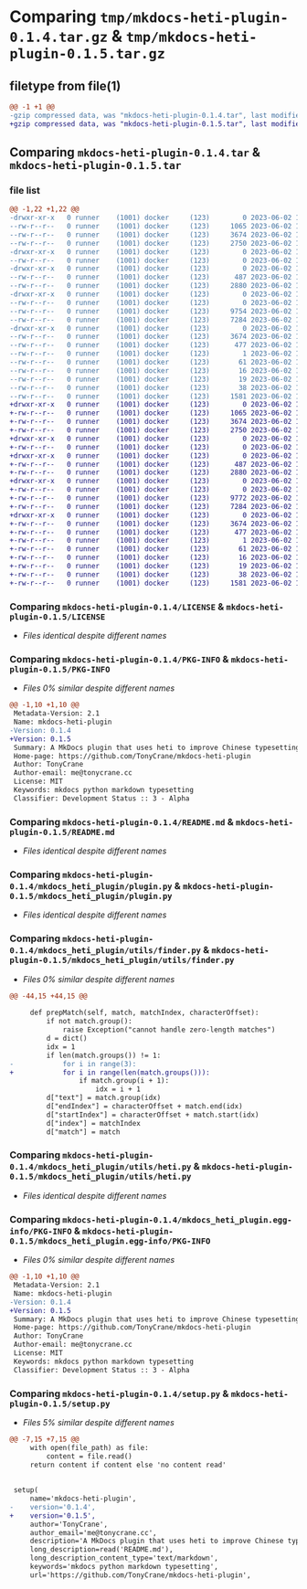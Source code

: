 # Comparing `tmp/mkdocs-heti-plugin-0.1.4.tar.gz` & `tmp/mkdocs-heti-plugin-0.1.5.tar.gz`

## filetype from file(1)

```diff
@@ -1 +1 @@
-gzip compressed data, was "mkdocs-heti-plugin-0.1.4.tar", last modified: Fri Jun  2 16:58:58 2023, max compression
+gzip compressed data, was "mkdocs-heti-plugin-0.1.5.tar", last modified: Fri Jun  2 17:09:58 2023, max compression
```

## Comparing `mkdocs-heti-plugin-0.1.4.tar` & `mkdocs-heti-plugin-0.1.5.tar`

### file list

```diff
@@ -1,22 +1,22 @@
-drwxr-xr-x   0 runner    (1001) docker     (123)        0 2023-06-02 16:58:58.393898 mkdocs-heti-plugin-0.1.4/
--rw-r--r--   0 runner    (1001) docker     (123)     1065 2023-06-02 16:58:45.000000 mkdocs-heti-plugin-0.1.4/LICENSE
--rw-r--r--   0 runner    (1001) docker     (123)     3674 2023-06-02 16:58:58.393898 mkdocs-heti-plugin-0.1.4/PKG-INFO
--rw-r--r--   0 runner    (1001) docker     (123)     2750 2023-06-02 16:58:45.000000 mkdocs-heti-plugin-0.1.4/README.md
-drwxr-xr-x   0 runner    (1001) docker     (123)        0 2023-06-02 16:58:58.389898 mkdocs-heti-plugin-0.1.4/mkdocs_heti_plugin/
--rw-r--r--   0 runner    (1001) docker     (123)        0 2023-06-02 16:58:45.000000 mkdocs-heti-plugin-0.1.4/mkdocs_heti_plugin/__init__.py
-drwxr-xr-x   0 runner    (1001) docker     (123)        0 2023-06-02 16:58:58.389898 mkdocs-heti-plugin-0.1.4/mkdocs_heti_plugin/css/
--rw-r--r--   0 runner    (1001) docker     (123)      487 2023-06-02 16:58:45.000000 mkdocs-heti-plugin-0.1.4/mkdocs_heti_plugin/css/heti.css
--rw-r--r--   0 runner    (1001) docker     (123)     2880 2023-06-02 16:58:45.000000 mkdocs-heti-plugin-0.1.4/mkdocs_heti_plugin/plugin.py
-drwxr-xr-x   0 runner    (1001) docker     (123)        0 2023-06-02 16:58:58.393898 mkdocs-heti-plugin-0.1.4/mkdocs_heti_plugin/utils/
--rw-r--r--   0 runner    (1001) docker     (123)        0 2023-06-02 16:58:45.000000 mkdocs-heti-plugin-0.1.4/mkdocs_heti_plugin/utils/__init__.py
--rw-r--r--   0 runner    (1001) docker     (123)     9754 2023-06-02 16:58:45.000000 mkdocs-heti-plugin-0.1.4/mkdocs_heti_plugin/utils/finder.py
--rw-r--r--   0 runner    (1001) docker     (123)     7284 2023-06-02 16:58:45.000000 mkdocs-heti-plugin-0.1.4/mkdocs_heti_plugin/utils/heti.py
-drwxr-xr-x   0 runner    (1001) docker     (123)        0 2023-06-02 16:58:58.389898 mkdocs-heti-plugin-0.1.4/mkdocs_heti_plugin.egg-info/
--rw-r--r--   0 runner    (1001) docker     (123)     3674 2023-06-02 16:58:58.000000 mkdocs-heti-plugin-0.1.4/mkdocs_heti_plugin.egg-info/PKG-INFO
--rw-r--r--   0 runner    (1001) docker     (123)      477 2023-06-02 16:58:58.000000 mkdocs-heti-plugin-0.1.4/mkdocs_heti_plugin.egg-info/SOURCES.txt
--rw-r--r--   0 runner    (1001) docker     (123)        1 2023-06-02 16:58:58.000000 mkdocs-heti-plugin-0.1.4/mkdocs_heti_plugin.egg-info/dependency_links.txt
--rw-r--r--   0 runner    (1001) docker     (123)       61 2023-06-02 16:58:58.000000 mkdocs-heti-plugin-0.1.4/mkdocs_heti_plugin.egg-info/entry_points.txt
--rw-r--r--   0 runner    (1001) docker     (123)       16 2023-06-02 16:58:58.000000 mkdocs-heti-plugin-0.1.4/mkdocs_heti_plugin.egg-info/requires.txt
--rw-r--r--   0 runner    (1001) docker     (123)       19 2023-06-02 16:58:58.000000 mkdocs-heti-plugin-0.1.4/mkdocs_heti_plugin.egg-info/top_level.txt
--rw-r--r--   0 runner    (1001) docker     (123)       38 2023-06-02 16:58:58.393898 mkdocs-heti-plugin-0.1.4/setup.cfg
--rw-r--r--   0 runner    (1001) docker     (123)     1581 2023-06-02 16:58:45.000000 mkdocs-heti-plugin-0.1.4/setup.py
+drwxr-xr-x   0 runner    (1001) docker     (123)        0 2023-06-02 17:09:58.995375 mkdocs-heti-plugin-0.1.5/
+-rw-r--r--   0 runner    (1001) docker     (123)     1065 2023-06-02 17:09:47.000000 mkdocs-heti-plugin-0.1.5/LICENSE
+-rw-r--r--   0 runner    (1001) docker     (123)     3674 2023-06-02 17:09:58.995375 mkdocs-heti-plugin-0.1.5/PKG-INFO
+-rw-r--r--   0 runner    (1001) docker     (123)     2750 2023-06-02 17:09:47.000000 mkdocs-heti-plugin-0.1.5/README.md
+drwxr-xr-x   0 runner    (1001) docker     (123)        0 2023-06-02 17:09:58.991376 mkdocs-heti-plugin-0.1.5/mkdocs_heti_plugin/
+-rw-r--r--   0 runner    (1001) docker     (123)        0 2023-06-02 17:09:47.000000 mkdocs-heti-plugin-0.1.5/mkdocs_heti_plugin/__init__.py
+drwxr-xr-x   0 runner    (1001) docker     (123)        0 2023-06-02 17:09:58.991376 mkdocs-heti-plugin-0.1.5/mkdocs_heti_plugin/css/
+-rw-r--r--   0 runner    (1001) docker     (123)      487 2023-06-02 17:09:47.000000 mkdocs-heti-plugin-0.1.5/mkdocs_heti_plugin/css/heti.css
+-rw-r--r--   0 runner    (1001) docker     (123)     2880 2023-06-02 17:09:47.000000 mkdocs-heti-plugin-0.1.5/mkdocs_heti_plugin/plugin.py
+drwxr-xr-x   0 runner    (1001) docker     (123)        0 2023-06-02 17:09:58.995375 mkdocs-heti-plugin-0.1.5/mkdocs_heti_plugin/utils/
+-rw-r--r--   0 runner    (1001) docker     (123)        0 2023-06-02 17:09:47.000000 mkdocs-heti-plugin-0.1.5/mkdocs_heti_plugin/utils/__init__.py
+-rw-r--r--   0 runner    (1001) docker     (123)     9772 2023-06-02 17:09:47.000000 mkdocs-heti-plugin-0.1.5/mkdocs_heti_plugin/utils/finder.py
+-rw-r--r--   0 runner    (1001) docker     (123)     7284 2023-06-02 17:09:47.000000 mkdocs-heti-plugin-0.1.5/mkdocs_heti_plugin/utils/heti.py
+drwxr-xr-x   0 runner    (1001) docker     (123)        0 2023-06-02 17:09:58.991376 mkdocs-heti-plugin-0.1.5/mkdocs_heti_plugin.egg-info/
+-rw-r--r--   0 runner    (1001) docker     (123)     3674 2023-06-02 17:09:58.000000 mkdocs-heti-plugin-0.1.5/mkdocs_heti_plugin.egg-info/PKG-INFO
+-rw-r--r--   0 runner    (1001) docker     (123)      477 2023-06-02 17:09:58.000000 mkdocs-heti-plugin-0.1.5/mkdocs_heti_plugin.egg-info/SOURCES.txt
+-rw-r--r--   0 runner    (1001) docker     (123)        1 2023-06-02 17:09:58.000000 mkdocs-heti-plugin-0.1.5/mkdocs_heti_plugin.egg-info/dependency_links.txt
+-rw-r--r--   0 runner    (1001) docker     (123)       61 2023-06-02 17:09:58.000000 mkdocs-heti-plugin-0.1.5/mkdocs_heti_plugin.egg-info/entry_points.txt
+-rw-r--r--   0 runner    (1001) docker     (123)       16 2023-06-02 17:09:58.000000 mkdocs-heti-plugin-0.1.5/mkdocs_heti_plugin.egg-info/requires.txt
+-rw-r--r--   0 runner    (1001) docker     (123)       19 2023-06-02 17:09:58.000000 mkdocs-heti-plugin-0.1.5/mkdocs_heti_plugin.egg-info/top_level.txt
+-rw-r--r--   0 runner    (1001) docker     (123)       38 2023-06-02 17:09:58.995375 mkdocs-heti-plugin-0.1.5/setup.cfg
+-rw-r--r--   0 runner    (1001) docker     (123)     1581 2023-06-02 17:09:47.000000 mkdocs-heti-plugin-0.1.5/setup.py
```

### Comparing `mkdocs-heti-plugin-0.1.4/LICENSE` & `mkdocs-heti-plugin-0.1.5/LICENSE`

 * *Files identical despite different names*

### Comparing `mkdocs-heti-plugin-0.1.4/PKG-INFO` & `mkdocs-heti-plugin-0.1.5/PKG-INFO`

 * *Files 0% similar despite different names*

```diff
@@ -1,10 +1,10 @@
 Metadata-Version: 2.1
 Name: mkdocs-heti-plugin
-Version: 0.1.4
+Version: 0.1.5
 Summary: A MkDocs plugin that uses heti to improve Chinese typesetting
 Home-page: https://github.com/TonyCrane/mkdocs-heti-plugin
 Author: TonyCrane
 Author-email: me@tonycrane.cc
 License: MIT
 Keywords: mkdocs python markdown typesetting
 Classifier: Development Status :: 3 - Alpha
```

### Comparing `mkdocs-heti-plugin-0.1.4/README.md` & `mkdocs-heti-plugin-0.1.5/README.md`

 * *Files identical despite different names*

### Comparing `mkdocs-heti-plugin-0.1.4/mkdocs_heti_plugin/plugin.py` & `mkdocs-heti-plugin-0.1.5/mkdocs_heti_plugin/plugin.py`

 * *Files identical despite different names*

### Comparing `mkdocs-heti-plugin-0.1.4/mkdocs_heti_plugin/utils/finder.py` & `mkdocs-heti-plugin-0.1.5/mkdocs_heti_plugin/utils/finder.py`

 * *Files 0% similar despite different names*

```diff
@@ -44,15 +44,15 @@
 
     def prepMatch(self, match, matchIndex, characterOffset):
         if not match.group():
             raise Exception("cannot handle zero-length matches")
         d = dict()
         idx = 1
         if len(match.groups()) != 1:
-            for i in range(3):
+            for i in range(len(match.groups())):
                 if match.group(i + 1):
                     idx = i + 1
         d["text"] = match.group(idx)
         d["endIndex"] = characterOffset + match.end(idx)
         d["startIndex"] = characterOffset + match.start(idx)
         d["index"] = matchIndex
         d["match"] = match
```

### Comparing `mkdocs-heti-plugin-0.1.4/mkdocs_heti_plugin/utils/heti.py` & `mkdocs-heti-plugin-0.1.5/mkdocs_heti_plugin/utils/heti.py`

 * *Files identical despite different names*

### Comparing `mkdocs-heti-plugin-0.1.4/mkdocs_heti_plugin.egg-info/PKG-INFO` & `mkdocs-heti-plugin-0.1.5/mkdocs_heti_plugin.egg-info/PKG-INFO`

 * *Files 0% similar despite different names*

```diff
@@ -1,10 +1,10 @@
 Metadata-Version: 2.1
 Name: mkdocs-heti-plugin
-Version: 0.1.4
+Version: 0.1.5
 Summary: A MkDocs plugin that uses heti to improve Chinese typesetting
 Home-page: https://github.com/TonyCrane/mkdocs-heti-plugin
 Author: TonyCrane
 Author-email: me@tonycrane.cc
 License: MIT
 Keywords: mkdocs python markdown typesetting
 Classifier: Development Status :: 3 - Alpha
```

### Comparing `mkdocs-heti-plugin-0.1.4/setup.py` & `mkdocs-heti-plugin-0.1.5/setup.py`

 * *Files 5% similar despite different names*

```diff
@@ -7,15 +7,15 @@
     with open(file_path) as file:
         content = file.read()
     return content if content else 'no content read'
 
 
 setup(
     name='mkdocs-heti-plugin',
-    version='0.1.4',
+    version='0.1.5',
     author='TonyCrane',
     author_email='me@tonycrane.cc',
     description='A MkDocs plugin that uses heti to improve Chinese typesetting',
     long_description=read('README.md'),
     long_description_content_type='text/markdown',
     keywords='mkdocs python markdown typesetting',
     url='https://github.com/TonyCrane/mkdocs-heti-plugin',
```

